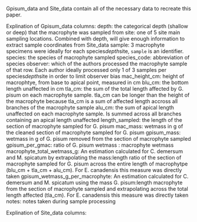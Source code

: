 Gpisum_data and Site_data contain all of the necessary data to recreate this paper.

Explination of Gpisum_data columns:
	depth:
		the categorical depth (shallow or deep) that the macrophyte was sampled from
	site:
		one of 5 site main sampling locations. Combined with depth, will give enough information to extract sample coordinates from Site_data
	sample:
		3 macrophyte specimens were ideally for each species*depth*site, `sample` is an identifier.
	species:
		the species of macrophyte sampled
	species_code:
		abbreviation of species
	observer:
		which of the authors processed the macrophyte sample of that row. Each author ideally processed only 1 of 3 samples per
		species*depth*site in order to limit observer bias
	mac_height_cm:
		height of macrophtye, from base to apical point, measured in cm
	blu_cm:
		the bottom length unaffected in cm
	tla_cm:
		the sum of the total length affected by G. pisum on each macrophyte sample. tla_cm can be longer than the height of the
		macrophyte because tla_cm is a sum of affected length accross all branches of the macrophyte sample
	alu_cm:
		the sum of apical length unaffected on each macrophyte sample. Is summed across all branches containing an apical length unaffected
	length_sampled: 
		the length of the section of macrophyte sampled for G. pisum
	mac_mass:
		wetmass in g of the cleaned section of macrophyte sampled for G. pisum
	gpisum_mass:
		wetmass in g of G. pisum removed from the section of macrophyte sampled
	gpisum_per_gmac:
		ratio of G. pisum wetmass : macrophyte wetmass
	macrophyte_total_wetmass_g:
		An estimation calculated for C. demersum and M. spicatum by extrapolating the mass:length ratio of the section of macrophyte sampled for G. pisum
		across the entire length of macrophytpe (blu_cm + tla_cm + alu_cm). For E. canadensis this measure was directly taken
	gpisum_wetmass_g_per_macrophyte:
		An estimation calculated for C. demersum and M. spicatum using the mass G. pisum:length macrophyte from the section of macrophyte sampled and extrapolating
		across the total length affected (tla_cm). For E. canadensis this measure was directly taken
	notes:
		notes taken during sample processing

Explination of Site_data columns: